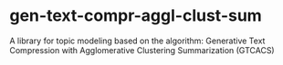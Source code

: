 # gen-text-compr-aggl-clust-sum
A library for topic modeling based on the algorithm: Generative Text Compression with Agglomerative Clustering Summarization (GTCACS)
